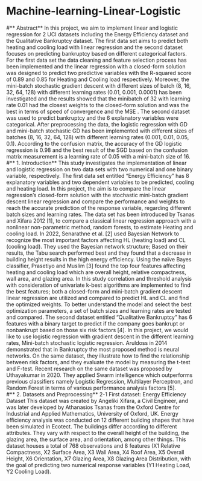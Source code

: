 # Machine-learning-Linear-Logistic


#** Abstract** 
In this project, we aim to implement linear and logistic regression for 2 UCI datasets including the Energy Efficiency dataset and the Qualitative Bankruptcy dataset. The first data set aims to predict both heating and cooling load with linear regression and the second dataset focuses on predicting bankruptcy based on different categorical factors. For the first data set the data cleaning and feature selection process has been implemented and the linear regression with a closed-form solution was designed to predict two predictive variables with the R-squared score of 0.89 and 0.85 for Heating and Cooling load respectively. Moreover, the mini-batch stochastic gradient descent with different sizes of batch (8, 16, 32, 64, 128) with different learning rates (0.01, 0.001, 0.0001) has been investigated and the results showed that the minibatch of 32 with learning rate 0.01 had the closest weights to the closed-form solution and was the best in terms of speed of convergence and the MSE . The second dataset was used to predict bankruptcy and the 6 explanatory variables were categorical. After preprocessing the data, the logistic regression with GD  and mini-batch stochastic GD has been implemented with different sizes of batches (8, 16, 32, 64, 128) with different learning rates (0.001, 0.01, 0.05, 0.1). According to the confusion matrix, the accuracy of the GD logistic regression is 0.98 and the best result of the SGD based on the confusion matrix measurement is a learning rate of 0.05 with a mini-batch size of 16. 
#** 1.	Introduction**
This study investigates the implementation of linear and logistic regression on two data sets with two numerical and one binary variable, respectively. The first data set entitled “Energy Efficiency” has 8 explanatory variables and two dependent variables to be predicted, cooling and heating load. In this project, the aim is to compare the linear regression’s closed-form solution with the stochastic mini-batch gradient descent linear regression and compare the performance and weights to reach the accurate prediction of the response variable, regarding different batch sizes and learning rates. The data set has been introduced by Tsanas and Xifara 2012 [1], to compare a classical linear regression approach with a nonlinear non-parametric method, random forests, to estimate Heating and cooling load. In 2022, Senarathne et al. [2] used Bayesian Network to recognize the most important factors affecting HL (heating load) and CL (cooling load). They used the Bayesian network structure; Based on their results, the Tabu search performed best and they found that a decrease in building height results in the high energy efficiency. Using the naïve Bayes classifier, Prasetiyo and Muslim [3] found the top four features affecting heating and cooling load which are overall height, relative compactness, wall area, and glazing area. In this study correlation and threshold analysis with consideration of univariate k-best algorithms are implemented to find the best features; both a closed-form and mini-batch gradient descent linear regression are utilized and compared to predict HL and CL and find the optimized weights. To better understand the model and select the best optimization parameters, a set of batch sizes and learning rates are tested and compared. 
The second dataset entitled “Qualitative Bankruptcy” has 6 features with a binary target to predict if the company goes bankrupt or nonbankrupt based on those six risk factors [4]. In this project, we would like to use logistic regression with gradient descent in the different learning rates, Mini-batch stochastic logistic regression. Aruldoss in 2014 demonstrated that in Bankruptcy the most proposed method is neural networks. On the same dataset, they illustrate how to find the relationship between risk factors, and they evaluate the model by measuring the t-test and F-test. Recent research on the same dataset was proposed by Uthayakumar in 2020. They applied Swarm intelligence which outperforms previous classifiers namely Logistic Regression, Multilayer Perceptron, and Random Forest in terms of various performance analysis factors [5].  
#** 2.	Datasets and Preprocessing**
2-1 First dataset: Energy Efficiency Dataset
This dataset was created by Angeliki Xifara, a Civil Engineer, and was later developed by Athanasios Tsanas from the Oxford Centre for Industrial and Applied Mathematics, University of Oxford, UK. Energy efficiency analysis was conducted on 12 different building shapes that have been simulated in Ecotect. The buildings differ according to different attributes. They vary with respect to the overall height of the building, the glazing area, the surface area, and orientation, among other things. This dataset houses a total of 768 observations and 8 features (X1 Relative Compactness, X2 Surface Area, X3 Wall Area, X4 Roof Area, X5 Overall Height, X6 Orientation, X7 Glazing Area, X8 Glazing Area Distribution, with the goal of predicting two numerical response variables (Y1 Heating Load, Y2 Cooling Load).
